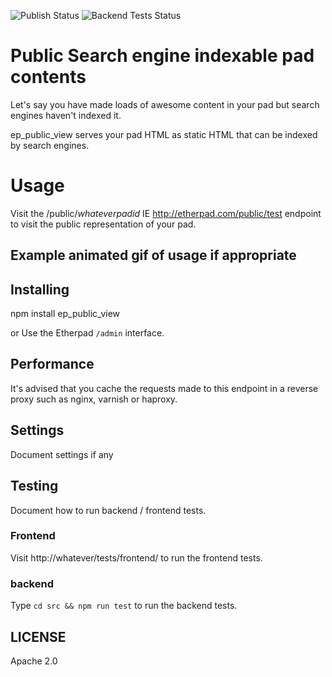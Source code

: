 ![Publish Status](https://github.com/ether/ep_public_view/workflows/Node.js%20Package/badge.svg) ![Backend Tests Status](https://github.com/ether/ep_public_view/workflows/Backend%20tests/badge.svg)

# Public Search engine indexable pad contents
Let's say you have made loads of awesome content in your pad but search engines haven't indexed it.

ep_public_view serves your pad HTML as static HTML that can be indexed by search engines.

# Usage

Visit the /public/$whateverpadid$ IE http://etherpad.com/public/test endpoint to visit the public representation of your pad.

## Example animated gif of usage if appropriate

## Installing
npm install ep_public_view

or Use the Etherpad ``/admin`` interface.

## Performance
It's advised that you cache the requests made to this endpoint in a reverse proxy such as nginx, varnish or haproxy.

## Settings
Document settings if any

## Testing
Document how to run backend / frontend tests.

### Frontend

Visit http://whatever/tests/frontend/ to run the frontend tests.

### backend

Type ``cd src && npm run test`` to run the backend tests.

## LICENSE
Apache 2.0

